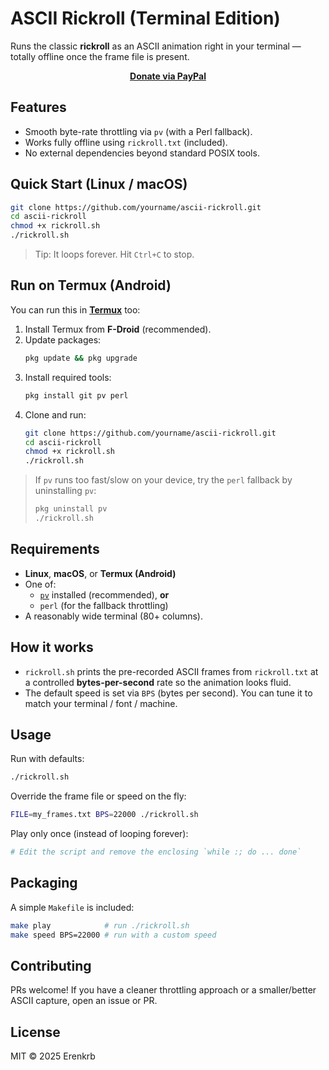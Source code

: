 # ASCII Rickroll (Terminal Edition)

Runs the classic **rickroll** as an ASCII animation right in your terminal — totally offline once the frame file is present.

<p align="center">
  <a href="https://www.paypal.com/paypalme/Erenkrb"><b> Donate via PayPal</b></a>
</p>

## Features
- Smooth byte-rate throttling via `pv` (with a Perl fallback).
- Works fully offline using `rickroll.txt` (included).
- No external dependencies beyond standard POSIX tools.

## Quick Start (Linux / macOS)

```bash
git clone https://github.com/yourname/ascii-rickroll.git
cd ascii-rickroll
chmod +x rickroll.sh
./rickroll.sh
```

> Tip: It loops forever. Hit `Ctrl+C` to stop.

## Run on Termux (Android)

You can run this in [**Termux**](https://termux.dev/en/) too:

1. Install Termux from **F-Droid** (recommended).  
2. Update packages:
   ```bash
   pkg update && pkg upgrade
   ```
3. Install required tools:
   ```bash
   pkg install git pv perl
   ```
4. Clone and run:
   ```bash
   git clone https://github.com/yourname/ascii-rickroll.git
   cd ascii-rickroll
   chmod +x rickroll.sh
   ./rickroll.sh
   ```

> If `pv` runs too fast/slow on your device, try the `perl` fallback by uninstalling `pv`:
> ```bash
> pkg uninstall pv
> ./rickroll.sh
> ```

## Requirements
- **Linux**, **macOS**, or **Termux (Android)**
- One of:
  - [`pv`](https://www.ivarch.com/programs/pv.shtml) installed (recommended), **or**
  - `perl` (for the fallback throttling)
- A reasonably wide terminal (80+ columns).

## How it works
- `rickroll.sh` prints the pre-recorded ASCII frames from `rickroll.txt` at a controlled **bytes-per-second** rate so the animation looks fluid.
- The default speed is set via `BPS` (bytes per second). You can tune it to match your terminal / font / machine.

## Usage

Run with defaults:

```bash
./rickroll.sh
```

Override the frame file or speed on the fly:

```bash
FILE=my_frames.txt BPS=22000 ./rickroll.sh
```

Play only once (instead of looping forever):

```bash
# Edit the script and remove the enclosing `while :; do ... done`
```

## Packaging
A simple `Makefile` is included:

```bash
make play            # run ./rickroll.sh
make speed BPS=22000 # run with a custom speed
```

## Contributing
PRs welcome! If you have a cleaner throttling approach or a smaller/better ASCII capture, open an issue or PR.

## License
MIT © 2025 Erenkrb

